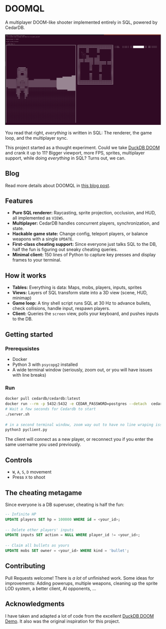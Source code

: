 # DOOMQL

A multiplayer DOOM-like shooter implemented entirely in SQL, powered by CedarDB.

![DOOMQL Screenshot](img/screenshot.png)



You read that right, *everything* is written in SQL: The renderer, the game loop, and the multiplayer sync.

This project started as a thought experiment. Could we take [DuckDB DOOM](https://github.com/patricktrainer/duckdb-doom) and crank it up to 11? Bigger viewport, more FPS, sprites, multiplayer support, while doing *everything* in SQL? Turns out, we can.

## Blog
Read more details about DOOMQL in [this blog post](https://cedardb.com/blog/doomql).

## Features
* **Pure SQL renderer:** Raycasting, sprite projection, occlusion, and HUD, all implemented as `VIEWS`.
* **Multiplayer:** CedarDB handles concurrent players, synchronization, and state.
* **Hackable game state:** Change config, teleport players, or balance weapons with a single `UPDATE`.
* **First-class cheating support:** Since everyone just talks SQL to the DB, half the fun is figuring out sneaky cheating queries.
* **Minimal client:** 150 lines of Python to capture key presses and display frames to your terminal.


## How it works
* **Tables:** Everything is data: Maps, mobs, players, inputs, sprites
* **Views:** Layers of SQL transform state into a 3D view (scene, HUD, minimap)
* **Game loop:** A tiny shell script runs SQL at 30 Hz to advance bullets, check collisions, handle input, respawn players.
* **Client:** Queries the `screen` view, polls your keyboard, and pushes inputs to the DB.


## Getting started

### Prerequsistes
* Docker
* Python 3 with `psycopg2` installed
* A wide terminal window (seriously, zoom out, or you will have issues with line breaks)

### Run

```sh
docker pull cedardb/cedardb:latest
docker run --rm -p 5432:5432 -e CEDAR_PASSWORD=postgres --detach  cedardb/cedardb:latest
# Wait a few seconds for Cedardb to start
./server.sh

# in a second terminal window, zoom way out to have no line wraping issues
python3 pyclient.py
```
The client will connect as a new player, or reconnect you if you enter the same username you used previously.

## Controls

* `W`, `A`, `S`, `D` movement
* Press `X` to shoot

## The cheating metagame
Since everyone is a DB superuser, cheating is half the fun:

```sql
-- Infinite HP
UPDATE players SET hp = 100000 WHERE id = <your_id>;

-- Delete other players' inputs
UPDATE inputs SET action = NULL WHERE player_id != <your_id>;

-- Claim all bullets as yours
UPDATE mobs SET owner = <your_id> WHERE kind = 'bullet';
```

## Contributing
Pull Requests welcome! 
There is *a lot* of unfinished work.
Some ideas for improvements:
Adding powerups, multiple weapons, cleaning up the sprite LOD system, a better client,
AI opponents, ... 

## Acknowledgments

I have taken and adapted a lot of code from the excellent [DuckDB DOOM Demo](https://www.hey.earth/posts/duckdb-doom).
It also was the original inspiration for this project.
